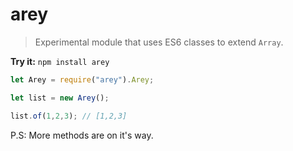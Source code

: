 # arey
> Experimental module that uses ES6 classes to extend `Array`.

__Try it:__ ```npm install arey```

```js
let Arey = require("arey").Arey;

let list = new Arey();

list.of(1,2,3); // [1,2,3]
```

P.S: More methods are on it's way.


